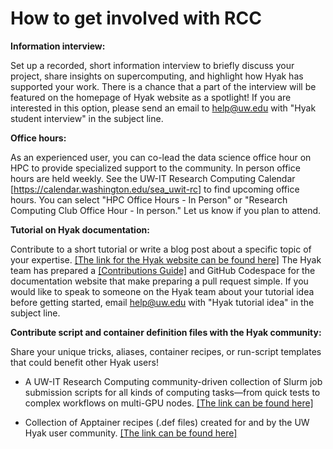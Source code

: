 # How to get involved with RCC

**Information interview:**

Set up a recorded, short information interview to briefly discuss your project, share insights on supercomputing, and highlight how Hyak has supported your work. There is a chance that a part of the interview will be featured on the homepage of Hyak website as a spotlight! If you are interested in this option, please send an email to <help@uw.edu> with "Hyak student interview" in the subject line.

**Office hours:**

As an experienced user, you can co-lead the data science office hour on HPC to provide specialized support to the community. In person office hours are held weekly. See the UW-IT Research Computing Calendar [<https://calendar.washington.edu/sea_uwit-rc>] to find upcoming office hours. You can select "HPC Office Hours - In Person" or "Research Computing Club Office Hour - In person." Let us know if you plan to attend.

**Tutorial on Hyak documentation:**

Contribute to a short tutorial or write a blog post about a specific topic of your expertise. [[The link for the Hyak website can be found here]](https://hyak.uw.edu/) The Hyak team has prepared a [[Contributions Guide]](https://hyak.uw.edu/docs/contribute/pull-request) and GitHub Codespace for the documentation website that make preparing a pull request simple. If you would like to speak to someone on the Hyak team about your tutorial idea before getting started, email <help@uw.edu> with "Hyak tutorial idea" in the subject line.

**Contribute script and container definition files with the Hyak community:**

Share your unique tricks, aliases, container recipes, or run-script templates that could benefit other Hyak users!

- A UW-IT Research Computing community-driven collection of Slurm job submission scripts for all kinds of computing tasks—from quick tests to complex workflows on multi-GPU nodes. [[The link can be found here]](https://github.com/UWrc/submit-it.git)

- Collection of Apptainer recipes (.def files) created for and by the UW Hyak user community. [[The link can be found here]](https://github.com/UWrc/apptainer-images.git)
